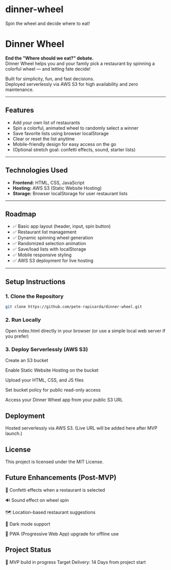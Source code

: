 # dinner-wheel
Spin the wheel and decide where to eat!

# Dinner Wheel

**End the "Where should we eat?" debate.**  
Dinner Wheel helps you and your family pick a restaurant by spinning a colorful wheel — and letting fate decide!

Built for simplicity, fun, and fast decisions.  
Deployed serverlessly via AWS S3 for high availability and zero maintenance.

---

## Features
- Add your own list of restaurants
- Spin a colorful, animated wheel to randomly select a winner
- Save favorite lists using browser localStorage
- Clear or reset the list anytime
- Mobile-friendly design for easy access on the go
- (Optional stretch goal: confetti effects, sound, starter lists)

---

## Technologies Used
- **Frontend:** HTML, CSS, JavaScript
- **Hosting:** AWS S3 (Static Website Hosting)
- **Storage:** Browser localStorage for user restaurant lists

---

## Roadmap
- ✅ Basic app layout (header, input, spin button)
- ✅ Restaurant list management
- ✅ Dynamic spinning wheel generation
- ✅ Randomized selection animation
- ✅ Save/load lists with localStorage
- ✅ Mobile responsive styling
- ✅ AWS S3 deployment for live hosting

---

## Setup Instructions

### 1. Clone the Repository

```bash
git clone https://github.com/pete-rapisarda/dinner-wheel.git
```

### 2. Run Locally
Open index.html directly in your browser
(or use a simple local web server if you prefer)

### 3. Deploy Serverlessly (AWS S3)
Create an S3 bucket

Enable Static Website Hosting on the bucket

Upload your HTML, CSS, and JS files

Set bucket policy for public read-only access

Access your Dinner Wheel app from your public S3 URL

## Deployment
Hosted serverlessly via AWS S3.
(Live URL will be added here after MVP launch.)

## License
This project is licensed under the MIT License.

## Future Enhancements (Post-MVP)
🎉 Confetti effects when a restaurant is selected

🔊 Sound effect on wheel spin

🗺️ Location-based restaurant suggestions

🌙 Dark mode support

📱 PWA (Progressive Web App) upgrade for offline use

## Project Status
🚀 MVP build in progress
Target Delivery: 14 Days from project start
